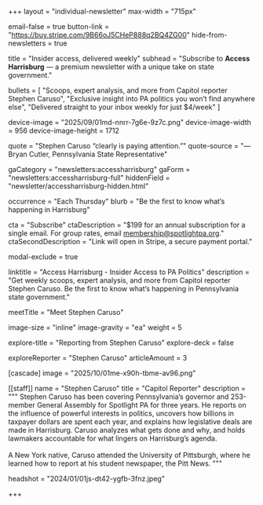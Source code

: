 +++
layout = "individual-newsletter"
max-width = "715px"

email-false = true
button-link = "https://buy.stripe.com/9B66oJ5CHeP888q2BQ4ZG00"
hide-from-newsletters = true

title = "Insider access, delivered weekly"
subhead = "Subscribe to **Access Harrisburg** — a premium newsletter with a unique take on state government."

bullets = [
  "Scoops, expert analysis, and more from Capitol reporter Stephen Caruso",
  "Exclusive insight into PA politics you won’t find anywhere else",
  "Delivered straight to your inbox weekly for just $4/week"
]

device-image = "2025/09/01md-nnrr-7g6e-9z7c.png"
device-image-width = 956
device-image-height = 1712

quote = "Stephen Caruso “clearly is paying attention.”"
quote-source = "— Bryan Cutler, Pennsylvania State Representative"

gaCategory = "newsletters:accessharrisburg"
gaForm = "newsletters:accessharrisburg-full"
hiddenField = "newsletter/accessharrisburg-hidden.html"

occurrence = "Each Thursday"
blurb = "Be the first to know what’s happening in Harrisburg"

cta = "Subscribe"
ctaDescription = "$199 for an annual subscription for a single email. For group rates, email [membership@spotlightpa.org](mailto:membership@spotlightpa.org)."
ctaSecondDescription = "Link will open in Stripe, a secure payment portal."

modal-exclude = true

linktitle = "Access Harrisburg - Insider Access to PA Politics"
description = "Get weekly scoops, expert analysis, and more from Capitol reporter Stephen Caruso. Be the first to know what’s happening in Pennsylvania state government."

meetTitle = "Meet Stephen Caruso"

image-size = "inline"
image-gravity = "ea"
weight = 5 

explore-title = "Reporting from Stephen Caruso"
explore-deck = false

exploreReporter = "Stephen Caruso"
articleAmount = 3

[cascade]
image = "2025/10/01me-x90h-tbme-av96.png" 


[[staff]]
name = "Stephen Caruso"
title = "Capitol Reporter"
description = """
Stephen Caruso has been covering Pennsylvania’s governor and 253-member General Assembly for Spotlight PA for three years. He reports on the influence of powerful interests in politics, uncovers how billions in taxpayer dollars are spent each year, and explains how legislative deals are made in Harrisburg. Caruso analyzes what gets done and why, and holds lawmakers accountable for what lingers on Harrisburg’s agenda.<br><br>A New York native, Caruso attended the University of Pittsburgh, where he learned how to report at his student newspaper, the Pitt News.
"""

headshot = "2024/01/01js-dt42-ygfb-3fnz.jpeg"

+++


